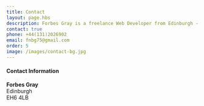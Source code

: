 ```yaml
---
title: Contact
layout: page.hbs
description: Forbes Gray is a freelance Web Developer from Edinburgh - This is how to contact him
contact: true
phone: +44(131)2026902
email: fnbg75@gmail.com
order: 5
image: /images/contact-bg.jpg
---
```


#### Contact Information

**Forbes Gray**<br />
Edinburgh<br />
EH6 4LB<br />
